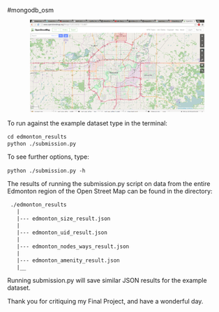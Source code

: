 #mongodb_osm
<center><img src="./edmonton_results/edmonton_osm.png" width=400></center>


To run against the example dataset type in the terminal:

   ```
cd edmonton_results
python ./submission.py
```

To see further options, type:

   `python ./submission.py -h`

The results of running the submission.py script on data from the
entire Edmonton region of the Open Street Map can be found in the
directory:
```
 ./edmonton_results
   |
   |--- edmonton_size_result.json
   |
   |--- edmonton_uid_result.json
   |
   |--- edmonton_nodes_ways_result.json
   |
   |--- edmonton_amenity_result.json
   |__

```
Running submission.py will save similar JSON results for the example
dataset.

Thank you for critiquing my Final Project, and have a wonderful day.
